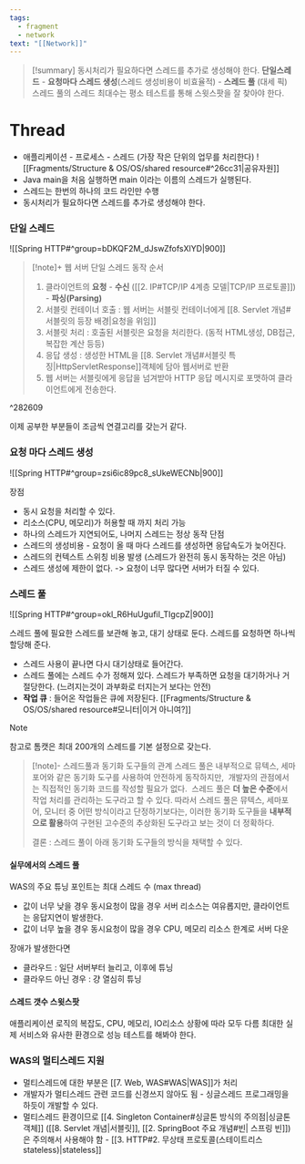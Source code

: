 ```yaml
---
tags:
  - fragment
  - network
text: "[[Network]]"
---
```


> [!summary]
> 동시처리가 필요하다면 스레드를 추가로 생성해야 한다.
> **단일스레드** - **요청마다 스레드 생성**(스레드 생성비용이 비효율적) - **스레드 풀**  (대세 픽)
> 스레드 풀의 스레드 최대수는 평소 테스트를 통해 스윗스팟을 잘 찾아야 한다.

# Thread
- 애플리케이션 - 프로세스 - 스레드 (가장 작은 단위의 업무를 처리한다)
![[Fragments/Structure & OS/OS/shared resource#^26cc31|공유자원]]
- Java main을 처음 실행하면 main 이라는 이름의 스레드가 실행된다. 
- 스레드는 한번의 하나의 코드 라인만 수행
- 동시처리가 필요하다면 스레드를 추가로 생성해야 한다.

### 단일 스레드
![[Spring HTTP#^group=bDKQF2M_dJswZfofsXlYD|900]]


> [!note]+ 웹 서버 단일 스레드 동작 순서
> 1. 클라이언트의 **요청** - **수신** ([[2. IP#TCP/IP 4계층 모델|TCP/IP 프로토콜]]) - **파싱(Parsing)**
> 2. 서블릿 컨테이너 호출 : 웹 서버는 서블릿 컨테이너에게 [[8. Servlet 개념#서블릿의 등장 배경|요청을 위임]]
> 3. 서블릿 처리 : 호출된 서블릿은 요청을 처리한다. (동적 HTML생성, DB접근, 복잡한 계산 등등)
> 4. 응답 생성 : 생성한 HTML을 [[8. Servlet 개념#서블릿 특징|HttpServletResponse]]객체에 담아 웹서버로 반환
> 5. 웹 서버는 서블릿에게 응답을 넘겨받아 HTTP 응답 메시지로 포맷하여 클라이언트에게 전송한다.

^282609

이제 공부한 부분들이 조금씩 연결고리를 갖는거 같다.

### 요청 마다 스레드 생성
![[Spring HTTP#^group=zsi6ic89pc8_sUkeWECNb|900]]



장점
- 동시 요청을 처리할 수 있다.
- 리소스(CPU, 메모리)가 허용할 때 까지 처리 가능
- 하나의 스레드가 지연되어도, 나머지 스레드는 정상 동작
단점
- 스레드의 생성비용 - 요청이 올 때 마다 스레드를 생성하면 응답속도가 늦어진다.
- 스레드의 컨텍스트 스위칭 비용 발생 (스레드가 완전히 동시 동작하는 것은 아님)
- 스레드 생성에 제한이 없다. -> 요청이 너무 많다면 서버가 터질 수 있다.

### 스레드 풀
![[Spring HTTP#^group=okl_R6HuUgufiI_TIgcpZ|900]]

스레드 풀에 필요한 스레드를 보관해 놓고, 대기 상태로 둔다. 스레드를 요청하면 하나씩 할당해 준다.
- 스레드 사용이 끝나면 다시 대기상태로 들어간다.
- 스레드 풀에는 스레드 수가 정해져 있다. 스레드가 부족하면 요청을 대기하거나 거절당한다. (느려지는것이 과부화로 터지는거 보다는 안전)
- **작업 큐** : 들어온 작업들은 큐에 저장된다. [[Fragments/Structure & OS/OS/shared resource#모니터|이거 아니여?]]

> [!note]
> 참고로 톰캣은 최대 200개의 스레드를 기본 설정으로 갖는다.

> [!note]-   스레드풀과 동기화 도구들의 관계
> 스레드 풀은 내부적으로 뮤텍스, 세마포어와 같은 동기화 도구를 사용하여 안전하게 동작하지만, 
> 개발자의 관점에서는 직접적인 동기화 코드를 작성할 필요가 없다. 
> 스레드 풀은 **더 높은 수준**에서 작업 처리를 관리하는 도구라고 할 수 있다.
>따라서 스레드 풀은 뮤텍스, 세마포어, 모니터 중 어떤 방식이라고 단정하기보다는, 
>이러한 동기화 도구들을 **내부적으로 활용**하여 구현된 고수준의 추상화된 도구라고 보는 것이 더 정확하다.
>
>결론 : 스레드 풀이 아래 동기화 도구들의 방식을 채택할 수 있다.




#### 실무에서의 스레드 풀
WAS의 주요 튜닝 포인트는 최대 스레드 수 (max thread)
- 값이 너무 낮을 경우
  동시요청이 많을 경우 서버 리소스는 여유롭지만, 클라이언트는 응답지연이 발생한다.
- 값이 너무 높을 경우
  동시요청이 많을 경우 CPU, 메모리 리소스 한계로 서버 다운

장애가 발생한다면
- 클라우드 : 일단 서버부터 늘리고, 이후에 튜닝
- 클라우드 아닌 경우 : 걍 열심히 튜닝
  


#### 스레드 갯수 스윗스팟
애플리케이션 로직의 복잡도, CPU, 메모리, IO리소스 상황에 따라 모두 다름
최대한 실제 서비스와 유사한 환경으로 성능 테스트를 해봐야 한다.


### WAS의 멀티스레드 지원
- 멀티스레드에 대한 부분은 [[7. Web, WAS#WAS|WAS]]가 처리
- 개발자가 멀티스레드 관련 코드를 신경쓰지 않아도 됨 - 싱글스레드 프로그래밍을 하듯이 개발할 수 있다.
- 멀티스레드 환경이므로 [[4. Singleton Container#싱글톤 방식의 주의점|싱글톤 객체]] ([[8. Servlet 개념|서블릿]], [[2. SpringBoot 주요 개념#빈| 스프링 빈]])은 주의해서 사용해야 함 - [[3. HTTP#2. 무상태 프로토콜(스테이트리스 stateless)|stateless]]
